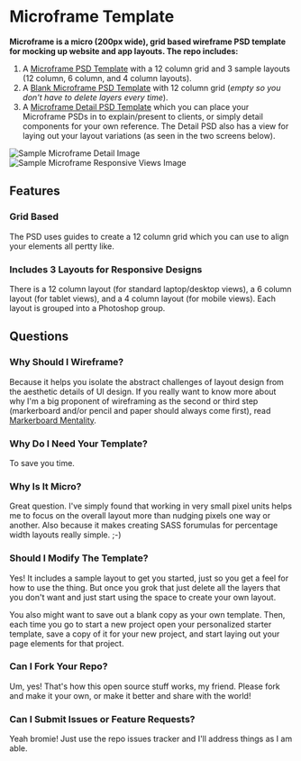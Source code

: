 # Microframe Template

**Microframe is a micro (200px wide), grid based wireframe PSD template for mocking up website and app layouts. The repo includes:**

1. A [Microframe PSD Template](https://github.com/jglovier/microframe/blob/master/responsive-microframe.psd?raw=true "Download Now") with a 12 column grid and 3 sample layouts (12 column, 6 column, and 4 column layouts).
2. A [Blank Microframe PSD Template](https://github.com/jglovier/microframe/blob/master/responsive-microframe-blank.psd?raw=true "Download Now") with 12 column grid (*empty so you don't have to delete layers every time*).
3. A [Microframe Detail PSD Template](https://github.com/jglovier/microframe/blob/master/micrframe-detail-template.psd?raw=true "Download Now") which you can place your Microframe PSDs in to explain/present to clients, or simply detail components for your own reference. The Detail PSD also has a view for laying out your layout variations (as seen in the two screens below).

![Sample Microframe Detail Image](https://raw.github.com/jglovier/microframe/master/samples/microframe-detail-template.png)
![Sample Microframe Responsive Views Image](https://raw.github.com/jglovier/microframe/master/samples/microframe-responsive-views-template.png)

## Features

### Grid Based
The PSD uses guides to create a 12 column grid which you can use to align your elements all pertty like.

### Includes 3 Layouts for Responsive Designs
There is a 12 column layout (for standard laptop/desktop views), a 6 column layout (for tablet views), and a 4 column layout (for mobile views). Each layout is grouped into a Photoshop group.

## Questions

### Why Should I Wireframe?
Because it helps you isolate the abstract challenges of layout design from the aesthetic details of UI design. If you really want to know more about why I'm a big proponent of wireframing as the second or third step (markerboard and/or pencil and paper should always come first), read [Markerboard Mentality](http://stemmings.com/markerboard-mentality/).

### Why Do I Need Your Template?
To save you time.

### Why Is It Micro?
Great question. I've simply found that working in very small pixel units helps me to focus on the overall layout more than nudging pixels one way or another. Also because it makes creating SASS forumulas for percentage width layouts really simple. ;-)

### Should I Modify The Template?
Yes! It includes a sample layout to get you started, just so you get a feel for how to use the thing. But once you grok that just delete all the layers that you don't want and just start using the space to create your own layout.

You also might want to save out a blank copy as your own template. Then, each time you go to start a new project open your personalized starter template, save a copy of it for your new project, and start laying out your page elements for that project.

### Can I Fork Your Repo?
Um, yes! That's how this open source stuff works, my friend. Please fork and make it your own, or make it better and share with the world!

### Can I Submit Issues or Feature Requests?
Yeah bromie! Just use the repo issues tracker and I'll address things as I am able.